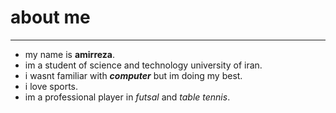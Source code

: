 # about me
---
+ my name is **amirreza**.
+ im a student of science and technology university of iran.
+ i wasnt familiar with ***computer*** but im doing my best.
+ i love sports.
+ im a professional player in *futsal* and *table tennis*.
